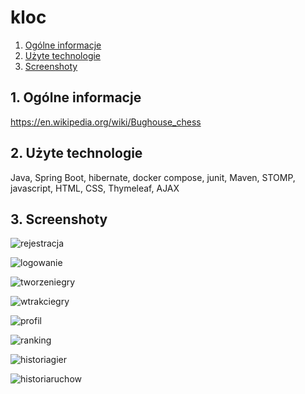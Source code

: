 # kloc

1. [Ogólne informacje](#ogolneInformacje)
2. [Użyte technologie](#uzyteTechnologie)
3. [Screenshoty](#screenyAplikacji)

<a name="ogolneInformacje"></a>
## 1. Ogólne informacje

https://en.wikipedia.org/wiki/Bughouse_chess

<a name="uzyteTechnologie"></a>
## 2. Użyte technologie

Java, Spring Boot, hibernate, docker compose, junit, Maven, STOMP, javascript, HTML, CSS, Thymeleaf, AJAX

<a name="screenyAplikacji"></a>
## 3. Screenshoty

![rejestracja](https://user-images.githubusercontent.com/73337576/224272920-58702a12-5257-4d63-891b-115e2a266c11.png)

![logowanie](https://user-images.githubusercontent.com/73337576/224273337-5e01f908-8429-4ebf-9742-472eca772f51.png)

![tworzeniegry](https://user-images.githubusercontent.com/73337576/224273399-8a90b56e-3ac3-461d-b9b0-915653e0c745.png)

![wtrakciegry](https://user-images.githubusercontent.com/73337576/224273469-7f085c6f-b1e6-4b7c-b534-9afff50cd06c.png)

![profil](https://user-images.githubusercontent.com/73337576/224273523-4ba0c16e-5487-4b9f-9c63-c78b4163142a.png)

![ranking](https://user-images.githubusercontent.com/73337576/224273568-ca9b5dbe-28c1-4ddb-82d0-76baf2074c7e.png)

![historiagier](https://user-images.githubusercontent.com/73337576/224273629-53ef76c6-7945-419f-959d-2ac499f551ee.png)

![historiaruchow](https://user-images.githubusercontent.com/73337576/224273656-2d7c43a6-1c90-4e4b-bad7-be340e603243.png)

